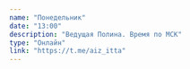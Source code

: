 ```yaml
---
name: "Понедельник"
date: "13:00"
description: "Ведущая Полина. Время по МСК"
type: "Онлайн"
link: "https://t.me/aiz_itta"
---
```

